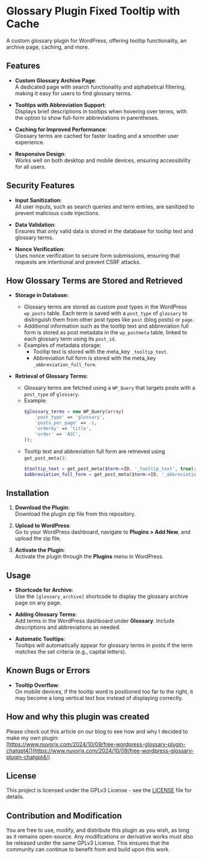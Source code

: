 # Glossary Plugin Fixed Tooltip with Cache
A custom glossary plugin for WordPress, offering tooltip functionality, an archive page, caching, and more.

## Features
- **Custom Glossary Archive Page**:  
  A dedicated page with search functionality and alphabetical filtering, making it easy for users to find glossary terms.

- **Tooltips with Abbreviation Support**:  
  Displays brief descriptions in tooltips when hovering over terms, with the option to show full-form abbreviations in parentheses.

- **Caching for Improved Performance**:  
  Glossary terms are cached for faster loading and a smoother user experience.

- **Responsive Design**:  
  Works well on both desktop and mobile devices, ensuring accessibility for all users.

## Security Features
- **Input Sanitization**:  
  All user inputs, such as search queries and term entries, are sanitized to prevent malicious code injections.

- **Data Validation**:  
  Ensures that only valid data is stored in the database for tooltip text and glossary terms.

- **Nonce Verification**:  
  Uses nonce verification to secure form submissions, ensuring that requests are intentional and prevent CSRF attacks.

## How Glossary Terms are Stored and Retrieved
- **Storage in Database:**
  - Glossary terms are stored as custom post types in the WordPress `wp_posts` table. Each term is saved with a `post_type` of `glossary` to distinguish them from other post types like `post` (blog posts) or `page`.
  - Additional information such as the tooltip text and abbreviation full form is stored as post metadata in the `wp_postmeta` table, linked to each glossary term using its `post_id`.
  - Examples of metadata storage:
    - Tooltip text is stored with the meta_key `_tooltip_text`.
    - Abbreviation full form is stored with the meta_key `_abbreviation_full_form`.

- **Retrieval of Glossary Terms:**
  - Glossary terms are fetched using a `WP_Query` that targets posts with a `post_type` of `glossary`.
  - Example:
    ```php
    $glossary_terms = new WP_Query(array(
        'post_type' => 'glossary',
        'posts_per_page' => -1,
        'orderby' => 'title',
        'order' => 'ASC',
    ));
    ```
  - Tooltip text and abbreviation full form are retrieved using `get_post_meta()`:
    ```php
    $tooltip_text = get_post_meta($term->ID, '_tooltip_text', true);
    $abbreviation_full_form = get_post_meta($term->ID, '_abbreviation_full_form', true);
    ```

## Installation
1. **Download the Plugin**:  
   Download the plugin zip file from this repository.
   
2. **Upload to WordPress**:  
   Go to your WordPress dashboard, navigate to **Plugins > Add New**, and upload the zip file.
   
3. **Activate the Plugin**:  
   Activate the plugin through the **Plugins** menu in WordPress.

## Usage
- **Shortcode for Archive**:  
  Use the `[glossary_archive]` shortcode to display the glossary archive page on any page.
  
- **Adding Glossary Terms**:  
  Add terms in the WordPress dashboard under **Glossary**. Include descriptions and abbreviations as needed.
  
- **Automatic Tooltips**:  
  Tooltips will automatically appear for glossary terms in posts if the term matches the set criteria (e.g., capital letters).

## Known Bugs or Errors
- **Tooltip Overflow**:  
  On mobile devices, if the tooltip word is positioned too far to the right, it may become a long vertical text box instead of displaying correctly.

## How and why this plugin was created
Please check out this article on our blog to see how and why I decided to make my own plugin:  
[https://www.nuvorix.com/2024/10/09/free-wordpress-glossary-plugin-chatgpt4/](https://www.nuvorix.com/2024/10/09/free-wordpress-glossary-plugin-chatgpt4/)

## License
This project is licensed under the GPLv3 License - see the [LICENSE](LICENSE) file for details.


## Contribution and Modification
You are free to use, modify, and distribute this plugin as you wish, as long as it remains open-source. Any modifications or derivative works must also be released under the same GPLv3 License. This ensures that the community can continue to benefit from and build upon this work.
